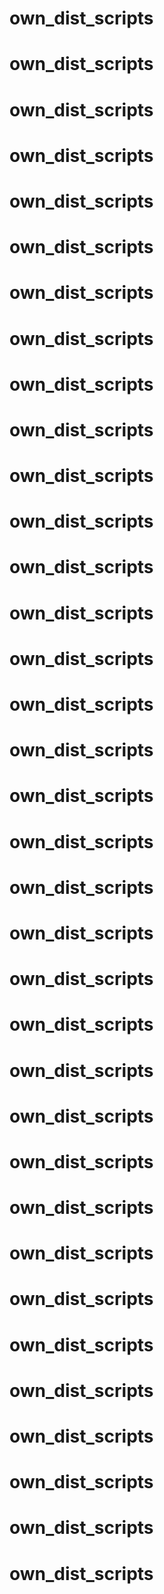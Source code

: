 # own_dist_scripts
# own_dist_scripts
# own_dist_scripts
# own_dist_scripts
# own_dist_scripts
# own_dist_scripts
# own_dist_scripts
# own_dist_scripts
# own_dist_scripts
# own_dist_scripts
# own_dist_scripts
# own_dist_scripts
# own_dist_scripts
# own_dist_scripts
# own_dist_scripts
# own_dist_scripts
# own_dist_scripts
# own_dist_scripts
# own_dist_scripts
# own_dist_scripts
# own_dist_scripts
# own_dist_scripts
# own_dist_scripts
# own_dist_scripts
# own_dist_scripts
# own_dist_scripts
# own_dist_scripts
# own_dist_scripts
# own_dist_scripts
# own_dist_scripts
# own_dist_scripts
# own_dist_scripts
# own_dist_scripts
# own_dist_scripts
# own_dist_scripts
